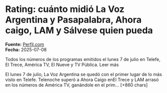 # Rating: cuánto midió La Voz Argentina y Pasapalabra, Ahora caigo, LAM y Sálvese quien pueda

**Fuente:** [Perfil.com](https://exitoina.perfil.com/noticias/rating/rating-cuanto-midio-la-voz-argentina-pasapalabra-ahora-caigo-lam-salvese-quien-pueda.phtml)  
**Fecha:** 2025-07-08

Todos los números de los programas emitidos el lunes 7 de julio en Telefe, El Trece, América TV, El Nueve y TV Pública. Leer más

El lunes 7 de julio, La Voz Argentina se quedó con el primer lugar de lo más visto en Telefe. Telenoche superó a Ahora Caigo enEl Trece y LAM arrasó en los números de América TV, ganándole en el prim… [+860 chars]
